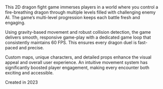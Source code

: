 This 2D dragon fight game immerses players in a world where you control a fire-breathing dragon through multiple levels filled with challenging enemy AI. The game’s multi-level progression keeps each battle fresh and engaging.

Using gravity-based movement and robust collision detection, the game delivers smooth, responsive game-play with a dedicated game loop that consistently maintains 60 FPS. This ensures every dragon duel is fast-paced and precise.

Custom maps, unique characters, and detailed props enhance the visual appeal and overall user experience. An intuitive movement system has significantly boosted player engagement, making every encounter both exciting and accessible.

Created in 2023
